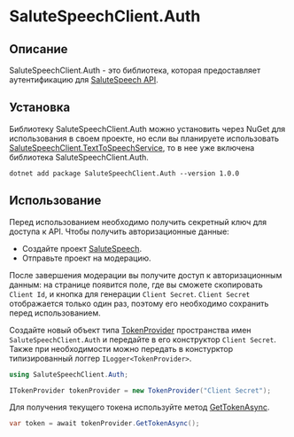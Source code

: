 ﻿# SaluteSpeechClient.Auth

## Описание

SaluteSpeechClient.Auth - это библиотека, которая предоставляет аутентификацию для [SaluteSpeech API](https://developers.sber.ru/docs/ru/salutespeech/category-overview).

## Установка

Библиотеку SaluteSpeechClient.Auth можно установить через NuGet для использования в своем проекте, но если вы планируете
использовать [SaluteSpeechClient.TextToSpeechService](../SaluteSpeechClient.TextToSpeechService),
то в нее уже включена библиотека SaluteSpeechClient.Auth.

`dotnet add package SaluteSpeechClient.Auth --version 1.0.0`

## Использование

Перед использованием необходимо получить секретный ключ для доступа к API. Чтобы получить авторизационные данные:

* Создайте проект [SaluteSpeech](https://developers.sber.ru/docs/ru/salutespeech/integration).
* Отправьте проект на модерацию.

После завершения модерации вы получите доступ к авторизационным данным:
на странице появится поле, где вы сможете скопировать `Client Id`, и кнопка для генерации `Client Secret`.
`Client Secret` отображается только один раз, поэтому его необходимо сохранить перед использованием.

Создайте новый объект типа [TokenProvider](./SaluteSpeech-DotNet-Client/SaluteSpeechClient.Auth/TokenProvider.cs)
пространства имен `SaluteSpeechClient.Auth` и передайте в его конструктор `Client Secret`.
Также при необходимости можно передать в констурктор типизированный логгер `ILogger<TokenProvider>`.

```csharp
using SaluteSpeechClient.Auth;

ITokenProvider tokenProvider = new TokenProvider("Client Secret");
```

Для получения текущего токена используйте метод [GetTokenAsync](./SaluteSpeech-DotNet-Client/SaluteSpeechClient.Auth/TokenProvider.cs).

```csharp
var token = await tokenProvider.GetTokenAsync();
```